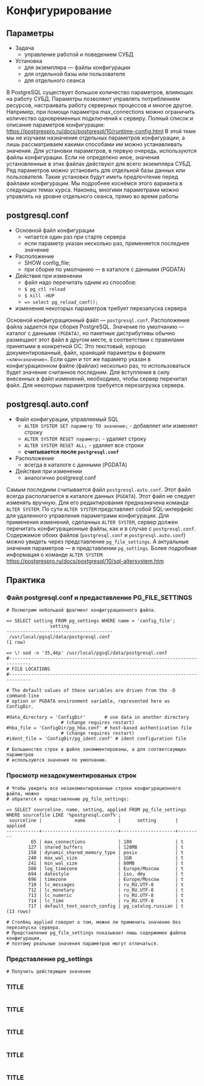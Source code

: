 # Конфигурирование

## Параметры
* Задача
  * управление работой и поведением СУБД
* Установка 
  * для экземпляра — файлы конфигурации
  * для отдельной базы или пользователя
  * для отдельного сеанса

В PostgreSQL существует большое количество параметров, влияющих на
работу СУБД. Параметры позволяют управлять потреблением ресурсов,
настраивать работу серверных процессов и многое другое.
Например, при помощи параметра max_connections можно ограничить
количество одновременных подключений к серверу.
Полный список и описание параметров конфигурации:
https://postgrespro.ru/docs/postgresql/10/runtime-config.html
В этой теме мы не изучаем назначение отдельных параметров
конфигурации, а лишь рассматриваем какими способами им можно
устанавливать значения.
Для установки параметров, в первую очередь, используются файлы
конфигурации. Если не определено иное, значения установленные в этих
файлах действуют для всего экземпляра СУБД.
Ряд параметров можно установить для отдельной базы данных или
пользователя. Такие установки будут иметь предпочтение перед файлами
конфигурации. Мы подробнее коснёмся этого варианта в следующих темах
курса.
Наконец, многими параметрами можно управлять на уровне отдельного
сеанса, прямо во время работы

## postgresql.conf

* Основной файл конфигурации
  * читается один раз при старте сервера
  * если параметр указан несколько раз, применяется последнее значение
* Расположение
  * SHOW config_file;
  * при сборке по умолчанию — в каталоге с данными (PGDATA)
* Действия при изменении
  * файл надо перечитать одним из способов:
  * `$ pg_ctl reload`
  * `$ kill -HUP`
  * `=> select pg_reload_conf();`
* изменения некоторых параметров требует перезапуска сервера

Основной конфигурационный файл — `postgresql.conf`.
Расположение файла задается при сборке PostgreSQL. Значение по
умолчанию — каталог с данными `(PGDATA)`, но пакетные дистрибутивы
обычно размещают этот файл в другом месте, в соответствии с правилами
принятыми в конкретной ОС.
Это текстовый, хорошо документированный, файл, хранящий параметры в
формате `«ключ=значение»`.
Если один и тот же параметр указан в конфигурационном файле (файлах)
несколько раз, то использоваться будет значение считанное последним.
Для вступления в силу внесенных в файл изменений, необходимо, чтобы
сервер перечитал файл. Для некоторых параметров требуется перезагрузка
сервера.

## postgresql.auto.conf

* Файл конфигурации, управляемый SQL
  * `ALTER SYSTEM SET параметр TO значение;` - добавляет или изменяет строку
  * `ALTER SYSTEM RESET параметр;` - удаляет строку
  * `ALTER SYSTEM RESET ALL;` - удаляет все строки
  * **считывается после `postgresql.conf`**
* Расположение
  * всегда в каталоге с данными (PGDATA)
* Действия при изменении
  * аналогично postgresql.conf

Самым последним считывается файл `postgresql.auto.conf`. Этот файл всегда
располагается в каталоге данных (`PGDATA`).
Этот файл не следует изменять вручную. Для его редактирования
предназначена команда `ALTER SYSTEM`. По сути `ALTER SYSTEM`
представляет собой SQL-интерфейс для удаленного управления
параметрами конфигурации.
Для применения изменений, сделанных `ALTER SYSTEM`, сервер должен
перечитать конфигурационные файлы, как и в случае с `postgresql.conf`.
Содержимое обоих файлов (`postgresql.conf` и `postgresql.auto.conf`) можно
увидеть через представление `pg_file_settings`.
А актуальные значения параметров — в представлении `pg_settings`.
Более подробная информация о команде `ALTER SYSTEM`:
https://postgrespro.ru/docs/postgresql/10/sql-altersystem.htm

## Практика

### Файл postgresql.conf и предаставление PG_FILE_SETTINGS
```shell
# Посмотрим небольшой фрагмент конфигурационного файла.

=> SELECT setting FROM pg_settings WHERE name = 'config_file';     
                setting                
---------------------------------------
 /usr/local/pgsql/data/postgresql.conf
(1 row)

=> \! sed -n '35,46p' /usr/local/pgsql/data/postgresql.conf 
#------------------------------------------------------------------------------
# FILE LOCATIONS
#------------------------------------------------------------------------------

# The default values of these variables are driven from the -D command-line
# option or PGDATA environment variable, represented here as ConfigDir.

#data_directory = 'ConfigDir'		# use data in another directory
					# (change requires restart)
#hba_file = 'ConfigDir/pg_hba.conf'	# host-based authentication file
					# (change requires restart)
#ident_file = 'ConfigDir/pg_ident.conf'	# ident configuration file

# Большинство строк в файле закомментированы, а для соответсвующих параметров 
# используются значения по умолчанию.
```

### Просмотр незадокументированых строк
```shell
# Чтобы увидеть все незакоментированные строки конфигурационного файла, можно
# обратится к представлению pg_file_settings:

=> SELECT sourceline, name, setting, applied FROM pg_file_settings WHERE sourcefile LIKE '%postgresql.conf%'; 
 sourceline |            name            |      setting       | applied 
------------+----------------------------+--------------------+---------
         65 | max_connections            | 100                | t
        127 | shared_buffers             | 128MB              | t
        150 | dynamic_shared_memory_type | posix              | t
        240 | max_wal_size               | 1GB                | t
        241 | min_wal_size               | 80MB               | t
        580 | log_timezone               | Europe/Moscow      | t
        694 | datestyle                  | iso, dmy           | t
        696 | timezone                   | Europe/Moscow      | t
        710 | lc_messages                | ru_RU.UTF-8        | t
        712 | lc_monetary                | ru_RU.UTF-8        | t
        713 | lc_numeric                 | ru_RU.UTF-8        | t
        714 | lc_time                    | ru_RU.UTF-8        | t
        717 | default_text_search_config | pg_catalog.russian | t
(13 rows)

# Столбец applied говорит о том, можно ли применить значение без перезапуска сервера. 
# Представление pg_file_settings показывает лишь содержимое файлов конфигурации,
# поэтому реальные значения параметров могут отличаться.
```

### Представление pg_settings
```shell
# Получить действующее значение 
```

### TITLE
```shell

```

### TITLE
```shell

```

### TITLE
```shell

```

### TITLE
```shell

```

### TITLE
```shell

```